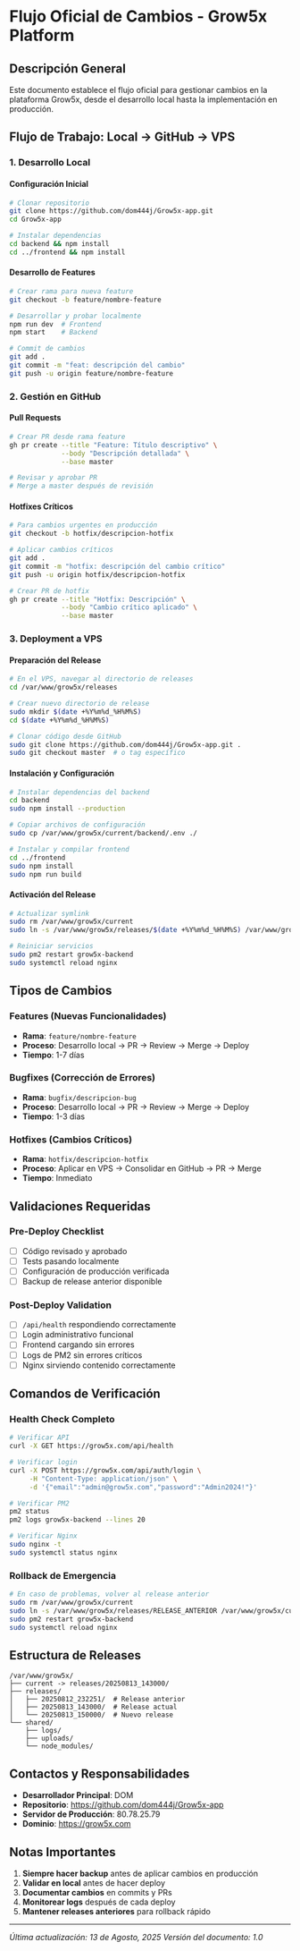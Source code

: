 # Flujo Oficial de Cambios - Grow5x Platform

## Descripción General

Este documento establece el flujo oficial para gestionar cambios en la plataforma Grow5x, desde el desarrollo local hasta la implementación en producción.

## Flujo de Trabajo: Local → GitHub → VPS

### 1. Desarrollo Local

#### Configuración Inicial
```bash
# Clonar repositorio
git clone https://github.com/dom444j/Grow5x-app.git
cd Grow5x-app

# Instalar dependencias
cd backend && npm install
cd ../frontend && npm install
```

#### Desarrollo de Features
```bash
# Crear rama para nueva feature
git checkout -b feature/nombre-feature

# Desarrollar y probar localmente
npm run dev  # Frontend
npm start    # Backend

# Commit de cambios
git add .
git commit -m "feat: descripción del cambio"
git push -u origin feature/nombre-feature
```

### 2. Gestión en GitHub

#### Pull Requests
```bash
# Crear PR desde rama feature
gh pr create --title "Feature: Título descriptivo" \
             --body "Descripción detallada" \
             --base master

# Revisar y aprobar PR
# Merge a master después de revisión
```

#### Hotfixes Críticos
```bash
# Para cambios urgentes en producción
git checkout -b hotfix/descripcion-hotfix

# Aplicar cambios críticos
git add .
git commit -m "hotfix: descripción del cambio crítico"
git push -u origin hotfix/descripcion-hotfix

# Crear PR de hotfix
gh pr create --title "Hotfix: Descripción" \
             --body "Cambio crítico aplicado" \
             --base master
```

### 3. Deployment a VPS

#### Preparación del Release
```bash
# En el VPS, navegar al directorio de releases
cd /var/www/grow5x/releases

# Crear nuevo directorio de release
sudo mkdir $(date +%Y%m%d_%H%M%S)
cd $(date +%Y%m%d_%H%M%S)

# Clonar código desde GitHub
sudo git clone https://github.com/dom444j/Grow5x-app.git .
sudo git checkout master  # o tag específico
```

#### Instalación y Configuración
```bash
# Instalar dependencias del backend
cd backend
sudo npm install --production

# Copiar archivos de configuración
sudo cp /var/www/grow5x/current/backend/.env ./

# Instalar y compilar frontend
cd ../frontend
sudo npm install
sudo npm run build
```

#### Activación del Release
```bash
# Actualizar symlink
sudo rm /var/www/grow5x/current
sudo ln -s /var/www/grow5x/releases/$(date +%Y%m%d_%H%M%S) /var/www/grow5x/current

# Reiniciar servicios
sudo pm2 restart grow5x-backend
sudo systemctl reload nginx
```

## Tipos de Cambios

### Features (Nuevas Funcionalidades)
- **Rama**: `feature/nombre-feature`
- **Proceso**: Desarrollo local → PR → Review → Merge → Deploy
- **Tiempo**: 1-7 días

### Bugfixes (Corrección de Errores)
- **Rama**: `bugfix/descripcion-bug`
- **Proceso**: Desarrollo local → PR → Review → Merge → Deploy
- **Tiempo**: 1-3 días

### Hotfixes (Cambios Críticos)
- **Rama**: `hotfix/descripcion-hotfix`
- **Proceso**: Aplicar en VPS → Consolidar en GitHub → PR → Merge
- **Tiempo**: Inmediato

## Validaciones Requeridas

### Pre-Deploy Checklist
- [ ] Código revisado y aprobado
- [ ] Tests pasando localmente
- [ ] Configuración de producción verificada
- [ ] Backup de release anterior disponible

### Post-Deploy Validation
- [ ] `/api/health` respondiendo correctamente
- [ ] Login administrativo funcional
- [ ] Frontend cargando sin errores
- [ ] Logs de PM2 sin errores críticos
- [ ] Nginx sirviendo contenido correctamente

## Comandos de Verificación

### Health Check Completo
```bash
# Verificar API
curl -X GET https://grow5x.com/api/health

# Verificar login
curl -X POST https://grow5x.com/api/auth/login \
     -H "Content-Type: application/json" \
     -d '{"email":"admin@grow5x.com","password":"Admin2024!"}'

# Verificar PM2
pm2 status
pm2 logs grow5x-backend --lines 20

# Verificar Nginx
sudo nginx -t
sudo systemctl status nginx
```

### Rollback de Emergencia
```bash
# En caso de problemas, volver al release anterior
sudo rm /var/www/grow5x/current
sudo ln -s /var/www/grow5x/releases/RELEASE_ANTERIOR /var/www/grow5x/current
sudo pm2 restart grow5x-backend
sudo systemctl reload nginx
```

## Estructura de Releases

```
/var/www/grow5x/
├── current -> releases/20250813_143000/
├── releases/
│   ├── 20250812_232251/  # Release anterior
│   ├── 20250813_143000/  # Release actual
│   └── 20250813_150000/  # Nuevo release
└── shared/
    ├── logs/
    ├── uploads/
    └── node_modules/
```

## Contactos y Responsabilidades

- **Desarrollador Principal**: DOM
- **Repositorio**: https://github.com/dom444j/Grow5x-app
- **Servidor de Producción**: 80.78.25.79
- **Dominio**: https://grow5x.com

## Notas Importantes

1. **Siempre hacer backup** antes de aplicar cambios en producción
2. **Validar en local** antes de hacer deploy
3. **Documentar cambios** en commits y PRs
4. **Monitorear logs** después de cada deploy
5. **Mantener releases anteriores** para rollback rápido

---

*Última actualización: 13 de Agosto, 2025*
*Versión del documento: 1.0*
